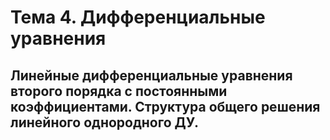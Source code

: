 # Тема 4. Дифференциальные уравнения

## Линейные дифференциальные уравнения второго порядка с постоянными коэффициентами. Структура общего решения линейного однородного ДУ.